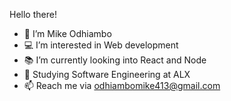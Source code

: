 Hello there!
- :man: I’m Mike Odhiambo
- :computer: I’m interested in Web development
- :books: I’m currently looking into React and Node
- :school: Studying Software Engineering at ALX
- 📫 Reach me via odhiambomike413@gmail.com

<!---
MikeOdhiambo/MikeOdhiambo is a ✨ special ✨ repository because its `README.md` (this file) appears on your GitHub profile.
You can click the Preview link to take a look at your changes.
--->
